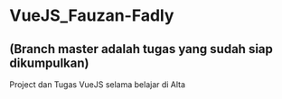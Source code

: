 # VueJS_Fauzan-Fadly
## (Branch master adalah tugas yang sudah siap dikumpulkan)
Project dan Tugas VueJS selama belajar di Alta
